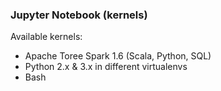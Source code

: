 ### Jupyter Notebook (kernels)

Available kernels:
- Apache Toree Spark 1.6 (Scala, Python, SQL)
- Python 2.x & 3.x in different virtualenvs
- Bash
